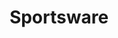 ---
layout: works
title: Sportsware
image_path: https://lojasbigfoot.com/artigos/202125.jpg
img_dsc: image of a chest area of a pourple and red sports equipment with adorned with skull icons and yellow fector lines
---